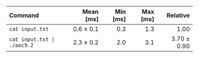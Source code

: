 | Command | Mean [ms] | Min [ms] | Max [ms] | Relative |
|:---|---:|---:|---:|---:|
| `cat input.txt` | 0.6 ± 0.1 | 0.3 | 1.3 | 1.00 |
| `cat input.txt \| ./aoc9.2` | 2.3 ± 0.2 | 2.0 | 3.1 | 3.70 ± 0.90 |
